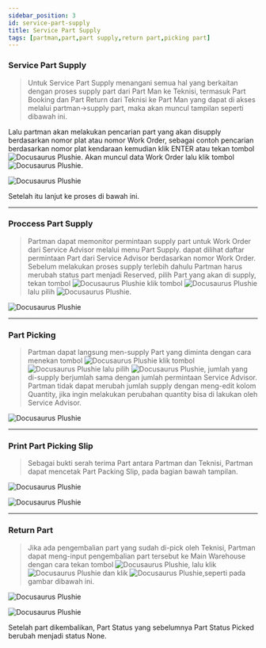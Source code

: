 ```yaml
---
sidebar_position: 3
id: service-part-supply
title: Service Part Supply
tags: [partman,part,part supply,return part,picking part]
---
```


### Service Part Supply

> Untuk Service Part Supply menangani semua hal yang berkaitan dengan proses supply part dari Part Man ke Teknisi, termasuk Part Booking dan Part Return dari Teknisi ke Part Man yang dapat di akses melalui partman->supply part, maka akan muncul tampilan seperti dibawah ini.


Lalu partman akan melakukan pencarian part yang akan disupply berdasarkan nomor plat atau nomor Work Order, sebagai contoh pencarian berdasarkan nomor plat kendaraan kemudian klik ENTER atau tekan tombol ![Docusaurus Plushie](/img/purchase-part/service-part-supply/search.png). Akan muncul data Work Order lalu klik tombol ![Docusaurus Plushie](/img/purchase-part/service-part-supply/supplypart.png).

![Docusaurus Plushie](/img/purchase-part/service-part-supply/2.png)

Setelah itu lanjut ke proses di bawah ini.


---
### Proccess Part Supply

> Partman dapat memonitor permintaan supply part untuk Work Order dari Service Advisor melalui menu Part Supply. dapat dilihat daftar permintaan Part dari Service Advisor berdasarkan nomor Work Order. Sebelum melakukan proses supply terlebih dahulu Partman harus merubah status part menjadi Reserved, pilih Part yang akan di supply, tekan tombol ![Docusaurus Plushie](/img/purchase-part/service-part-supply/duagaris.png) klik tombol ![Docusaurus Plushie](/img/purchase-part/service-part-supply/reserve.png) lalu pilih ![Docusaurus Plushie](/img/purchase-part/service-part-supply/yes-reserve.png). 

![Docusaurus Plushie](/img/purchase-part/service-part-supply/3.png)


---
### Part Picking

> Partman dapat langsung men-supply Part yang diminta dengan cara menekan tombol ![Docusaurus Plushie](/img/purchase-part/service-part-supply/duagaris.png) klik tombol ![Docusaurus Plushie](/img/purchase-part/service-part-supply/pick.png) lalu pilih ![Docusaurus Plushie](/img/purchase-part/service-part-supply/yes-picked.png), jumlah yang di-supply berjumlah sama dengan jumlah permintaan Service Advisor. Partman tidak dapat merubah jumlah supply dengan meng-edit kolom Quantity, jika ingin melakukan perubahan quantity bisa di lakukan oleh Service Advisor.

![Docusaurus Plushie](/img/purchase-part/service-part-supply/4.png)


---
### Print Part Picking Slip

> Sebagai bukti serah terima Part antara Partman dan Teknisi, Partman dapat mencetak Part Packing Slip, pada bagian bawah tampilan.

![Docusaurus Plushie](/img/purchase-part/service-part-supply/5.png)

![Docusaurus Plushie](/img/purchase-part/service-part-supply/6.png)


---
### Return Part

> Jika ada pengembalian part yang sudah di-pick oleh Teknisi, Partman dapat meng-input pengembalian part tersebut ke Main Warehouse dengan cara tekan tombol ![Docusaurus Plushie](/img/purchase-part/service-part-supply/duagaris.png), lalu klik ![Docusaurus Plushie](/img/purchase-part/service-part-supply/return.png) dan klik ![Docusaurus Plushie](/img/purchase-part/service-part-supply/yes-return.png),seperti pada gambar dibawah ini.

![Docusaurus Plushie](/img/purchase-part/service-part-supply/7.png)

![Docusaurus Plushie](/img/purchase-part/service-part-supply/8.png)

Setelah part dikembalikan, Part Status yang sebelumnya Part Status Picked berubah menjadi status None.